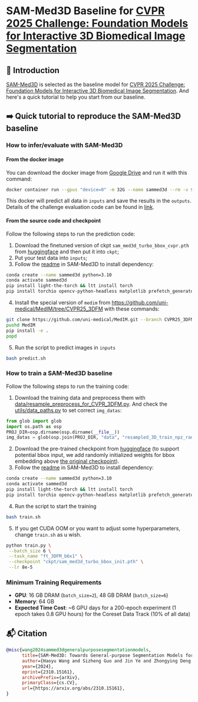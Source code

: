 # SAM-Med3D Baseline for [CVPR 2025 Challenge: Foundation Models for Interactive 3D Biomedical Image Segmentation](https://www.codabench.org/competitions/5263/)
## 📖 Introduction
[SAM-Med3D](https://github.com/uni-medical/SAM-Med3D) is selected as the baseline model for [CVPR 2025 Challenge: Foundation Models for Interactive 3D Biomedical Image Segmentation](https://www.codabench.org/competitions/5263/). 
And here's a quick tutorial to help you start from our baseline.

## ➡️ Quick tutorial to reproduce the SAM-Med3D baseline
### How to infer/evaluate with SAM-Med3D
#### From the docker image
You can download the docker image from [Google Drive](https://drive.google.com/file/d/1NO6sPJT9dQXSYNK_y2_L7V109yOnAgi7/view?usp=drive_link) and run it with this command:
``` bash
docker container run --gpus "device=0" -m 32G --name sammed3d --rm -v $PWD/inputs/:/workspace/inputs/ -v $PWD/outputs/:/workspace/outputs/ sammed3d_baseline:latest /bin/bash -c "sh predict.sh
```
This docker will predict all data in `inputs` and save the results in the `outputs`. Details of the challenge evaluation code can be found in [link](https://github.com/JunMa11/CVPR-MedSegFMCompetition/tree/main).

#### From the source code and checkpoint
Follow the following steps to run the prediction code:
1. Download the finetuned version of ckpt `sam_med3d_turbo_bbox_cvpr.pth` from [huggingface](https://huggingface.co/blueyo0/SAM-Med3D/blob/main/sam_med3d_turbo_bbox_cvpr.pth) and then put it into `ckpt`;
2. Put your test data into `inputs`;
3. Follow the [readme](https://github.com/uni-medical/SAM-Med3D?tab=readme-ov-file#quick-start-for-sam-med3d-inference) in SAM-Med3D to install dependency:
``` bash
conda create --name sammed3d python=3.10 
conda activate sammed3d
pip install light-the-torch && ltt install torch
pip install torchio opencv-python-headless matplotlib prefetch_generator monai edt
```
4. Install the special version of `medim` from https://github.com/uni-medical/MedIM/tree/CVPR25_3DFM with these commands:
``` bash
git clone https://github.com/uni-medical/MedIM.git --branch CVPR25_3DFM
pushd MedIM
pip install -e .
popd
```
5. Run the script to predict images in `inputs`
``` bash 
bash predict.sh
```

### How to train a SAM-Med3D baseline
Follow the following steps to run the training code:
1. Download the training data and preprocess them with [data/resample_preprocess_for_CVPR_3DFM.py](data/resample_preprocess_for_CVPR_3DFM.py). And check the [utils/data_paths.py](utils/data_paths.py) to set correct `img_datas`:
```python
from glob import glob 
import os.path as osp
PROJ_DIR=osp.dirname(osp.dirname(__file__))
img_datas = glob(osp.join(PROJ_DIR, "data", "resampled_3D_train_npz_random_10percent_16G", "*", "*"))
```
2. Download the pre-trained checkpoint from [huggingface](https://huggingface.co/blueyo0/SAM-Med3D/blob/main/sam_med3d_turbo_bbox_init.pth) (to support potential bbox input, we add randomly initialized weights for bbox embedding above [the original checkpoint](https://huggingface.co/blueyo0/SAM-Med3D/blob/main/sam_med3d_turbo.pth)).
3. Follow the [readme](https://github.com/uni-medical/SAM-Med3D?tab=readme-ov-file#quick-start-for-sam-med3d-inference) in SAM-Med3D to install dependency:
``` bash
conda create --name sammed3d python=3.10 
conda activate sammed3d
pip install light-the-torch && ltt install torch
pip install torchio opencv-python-headless matplotlib prefetch_generator monai edt
```
4. Run the script to start the training
```bash
bash train.sh
```
5. If you get CUDA OOM or you want to adjust some hyperparameters, change `train.sh` as u wish.
```bash
python train.py \
 --batch_size 6 \
 --task_name "ft_3DFM_b6x1" \
 --checkpoint "ckpt/sam_med3d_turbo_bbox_init.pth" \
 --lr 8e-5
```
### Minimum Training Requirements
- **GPU**: 16 GB DRAM (`batch_size=2`), 48 GB DRAM (`batch_size=6`)
- **Memory**: 64 GB
- **Expected Time Cost**: ~6 GPU days for a 200-epoch experiment (1 epoch takes 0.8 GPU hours) for the Coreset Data Track (10% of all data)

## 📬 Citation
```bibtex
@misc{wang2024sammed3dgeneralpurposesegmentationmodels,
      title={SAM-Med3D: Towards General-purpose Segmentation Models for Volumetric Medical Images}, 
      author={Haoyu Wang and Sizheng Guo and Jin Ye and Zhongying Deng and Junlong Cheng and Tianbin Li and Jianpin Chen and Yanzhou Su and Ziyan Huang and Yiqing Shen and Bin Fu and Shaoting Zhang and Junjun He and Yu Qiao},
      year={2024},
      eprint={2310.15161},
      archivePrefix={arXiv},
      primaryClass={cs.CV},
      url={https://arxiv.org/abs/2310.15161}, 
}
```

